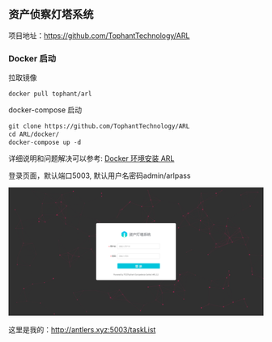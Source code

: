 ## 资产侦察灯塔系统

项目地址：https://github.com/TophantTechnology/ARL

### Docker 启动

拉取镜像

```
docker pull tophant/arl
```

docker-compose 启动

```
git clone https://github.com/TophantTechnology/ARL
cd ARL/docker/
docker-compose up -d 
```

详细说明和问题解决可以参考: [Docker 环境安装 ARL](https://github.com/TophantTechnology/ARL/wiki/Docker-环境安装-ARL)



登录页面，默认端口5003, 默认用户名密码admin/arlpass

![登录页面](https://github.com/TophantTechnology/ARL/raw/master/image/login.png)

这里是我的：http://antlers.xyz:5003/taskList